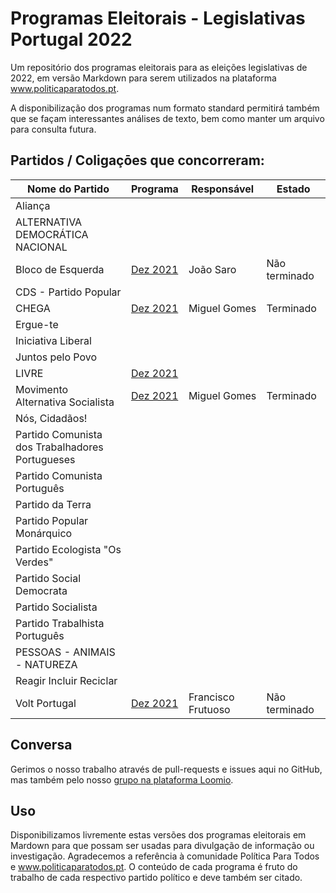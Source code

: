 # Programas Eleitorais - Legislativas Portugal 2022

Um repositório dos programas eleitorais para as eleições legislativas de 2022, em versão Markdown para serem utilizados na plataforma www.politicaparatodos.pt.

A disponibilização dos programas num formato standard permitirá também que se façam interessantes análises de texto, bem como manter um arquivo para consulta futura.

## Partidos / Coligaçōes que concorreram:

| Nome do Partido| Programa | Responsável | Estado |
|---|---|---| --- |
| Aliança | | |
| ALTERNATIVA DEMOCRÁTICA NACIONAL | | |
| Bloco de Esquerda | [Dez 2021](https://programa2022.bloco.org/wp-content/uploads/2021/12/Programa-a-cores-com-pa%CC%81gina-dupla.pdf) | João Saro | Não terminado
| CDS - Partido Popular |  |  |
| CHEGA | [Dez 2021](https://partidochega.pt/programa-eleitoral-legislativas-2022/) | Miguel Gomes | Terminado
| Ergue-te | | |
| Iniciativa Liberal |  |  |
| Juntos pelo Povo |  | |
| LIVRE | [Dez 2021](https://partidolivre.pt/wp-content/uploads/2021/12/Programa_Eleitoral_2022.pdf) |  |
| Movimento Alternativa Socialista | [Dez 2021](https://drive.google.com/file/d/14pppABeQhmWhtgDB3ixiS6ntmkRDFyE-/view?usp=sharing) | Miguel Gomes | Terminado
| Nós, Cidadãos! |  |  |
| Partido Comunista dos Trabalhadores Portugueses |  |  |
| Partido Comunista Português | | |
| Partido da Terra  |  |  |
| Partido Popular Monárquico | | |
| Partido Ecologista "Os Verdes" | |  |
| Partido Social Democrata |  |  |
| Partido Socialista | |  |
| Partido Trabalhista Português  |  |    |
| PESSOAS - ANIMAIS - NATUREZA |  |  |
| Reagir Incluir Reciclar |  |  |
| Volt Portugal | [Dez 2021](https://assets.volteuropa.org/2021-12/Volt_Portugal-Programa_Politico.pdf) | Francisco Frutuoso | Não terminado

## Conversa

Gerimos o nosso trabalho através de pull-requests e issues aqui no GitHub, mas também pelo nosso [grupo na plataforma Loomio](https://www.loomio.org/d/LxtvTelP/programas-em-markdown).

## Uso

Disponibilizamos livremente estas versões dos programas eleitorais em Mardown para que possam ser usadas para divulgação de informação ou investigação. Agradecemos a referência à comunidade Política Para Todos e www.politicaparatodos.pt. O conteúdo de cada programa é fruto do trabalho de cada respectivo partido político e deve também ser citado.
